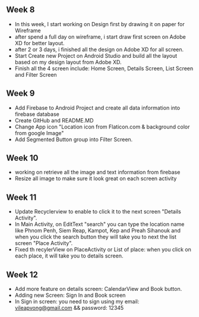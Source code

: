 ## Week 8 
  - In this week, I start working on Design first by drawing it on paper for Wireframe
  - after spend a full day on wireframe, i start draw first screen on Adobe XD for better layout.
  - after 2 or 3 days, i finished all the design on Adobe XD for all screen.
  - Start Create new Project on Android Studio and build all the layout based on my design layout from Adobe XD.
  - Finish all the 4 screen include: Home Screen, Details Screen, List Screen and Filter Screen

## Week 9
  - Add Firebase to Android Project and create all data information into firebase database
  - Create GitHub and README.MD
  - Change App icon "Location icon from Flaticon.com & background color from google Image"
  - Add Segmented Button group into Filter Screen.


## Week 10
  - working on retrieve all the image and text information from firebase 
  - Resize all image to make sure it look great on each screen activity

## Week 11 
  - Update Recyclerview to enable to click it to the next screen "Details Activity".
  - In Main Activity, on EditText "search" you can type the location name like Phnom Penh, Siem Reap, Kampot, Kep and Preah Sihanouk and when you click the search button they will take you to next the list screen "Place Activity".
  - Fixed th recylerView on PlaceActivity or List of place: when you click on each place, it will take you to details screen.

## Week 12
  - Add more feature on details screen: CalendarView and Book button.
  - Adding new Screen: Sign In and Book screen
  - In Sign in screen: you need to sign using my email: vileapvong@gmail.com  && password: 12345
  

